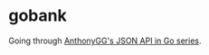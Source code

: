 # gobank

Going through [AnthonyGG's JSON API in Go series](https://www.youtube.com/watch?v=pwZuNmAzaH8&t=294s).
